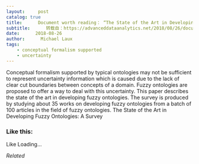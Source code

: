 ```yaml
---
layout:     post
catalog: true
title:      Document worth reading： “The State of the Art in Developing Fuzzy Ontologies： A Survey”
subtitle:      转载自：https://advanceddataanalytics.net/2018/08/26/document-worth-reading-the-state-of-the-art-in-developing-fuzzy-ontologies-a-survey/
date:      2018-08-26
author:      Michael Laux
tags:
    - conceptual formalism supported
    - uncertainty
---
```


Conceptual formalism supported by typical ontologies may not be sufficient to represent uncertainty information which is caused due to the lack of clear cut boundaries between concepts of a domain. Fuzzy ontologies are proposed to offer a way to deal with this uncertainty. This paper describes the state of the art in developing fuzzy ontologies. The survey is produced by studying about 35 works on developing fuzzy ontologies from a batch of 100 articles in the field of fuzzy ontologies. The State of the Art in Developing Fuzzy Ontologies: A Survey





### Like this:

Like Loading...


*Related*


